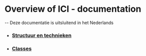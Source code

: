 # Overview of ICI - documentation
--
Deze documentatie is uitsluitend in het Nederlands

- ### [Structuur en technieken](ici/struct_tech/)
- ### [Classes](ici/classes/)